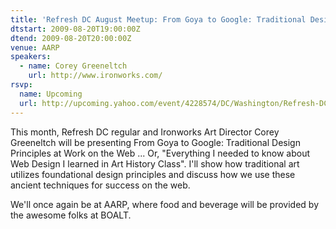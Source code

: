 ```yaml
---
title: 'Refresh DC August Meetup: From Goya to Google: Traditional Design Principles at Work on the Web'
dtstart: 2009-08-20T19:00:00Z
dtend: 2009-08-20T20:00:00Z
venue: AARP
speakers:
  - name: Corey Greeneltch
    url: http://www.ironworks.com/
rsvp:
  name: Upcoming
  url: http://upcoming.yahoo.com/event/4228574/DC/Washington/Refresh-DC-August-Meetup-From-Goya-to-Google-Traditional-Design-Principles-at-Work-on-the-Web/AARP/
---
```


This month, Refresh DC regular and Ironworks Art Director Corey Greeneltch will be presenting From Goya to Google: Traditional Design Principles at Work on the Web ... Or, "Everything I needed to know about Web Design I learned in Art History Class". I'll show how traditional art utilizes foundational design principles and discuss how we use these ancient techniques for success on the web.

We'll once again be at AARP, where food and beverage will be provided by the awesome folks at BOALT.